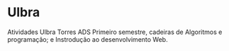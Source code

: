 # Ulbra
Atividades Ulbra Torres ADS
Primeiro semestre, cadeiras de Algoritmos e programação; e Instrodução ao desenvolvimento Web.